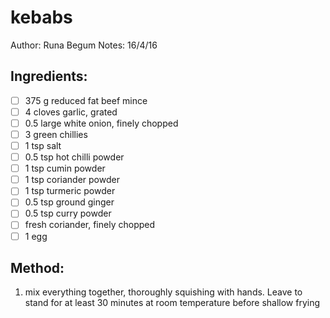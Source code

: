 # kebabs
Author: Runa Begum
Notes: 16/4/16
## Ingredients:
- [ ] 375 g reduced fat beef mince
- [ ] 4 cloves garlic, grated
- [ ] 0.5 large white onion, finely chopped
- [ ] 3 green chillies
- [ ] 1 tsp salt
- [ ] 0.5 tsp hot chilli powder
- [ ] 1 tsp cumin powder
- [ ] 1 tsp coriander powder
- [ ] 1 tsp turmeric powder
- [ ] 0.5 tsp ground ginger
- [ ] 0.5 tsp curry powder
- [ ] fresh coriander, finely chopped
- [ ] 1 egg
## Method:
1. mix everything together, thoroughly squishing with hands. Leave to stand for at least 30 minutes at room temperature before shallow frying
